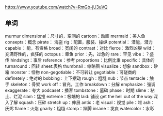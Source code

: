 
https://www.youtube.com/watch?v=RmGb-jU3uVQ
## 单词
murmur
dimensional：尺寸的，空间的
cartoon：动画
mermaid：美人鱼
consepts：概念
pirate： 海盗
rig：配置，服装、操纵
potential： 潜能，潜力
capable： 能，有资格
broad：宽阔的
contrast：对比
fierce：激烈凶狠
wild：充满野性的，疯狂的
octopus：章鱼
prior：先，过急的
rare：罕见
vibe：？盛传
hindsihgt：事后
reference：参考
proportions：比例比重
specific：具体的
turnaround：回转
sheet:表格
thumbnail：缩略图
visualize：想象
sandbox：砂箱
monster：怪物
non-gegotiable：不可转让
gegotiable：可磋商的
definetely：绝对的
bobbing：上下摆动
rough：粗糙
nub：节点
tentacle：触手
skeleton：骨架
work off：冒充，工作
breakdown：分解
emphasize：强调
exaggerate：夸大
podcaset：播客
tombstone：墓碑
phase：时期
slime：粘土、烂泥
slam：猛撞
extreme：极端的
laid: 铺设
get the hell out of the way:深入了解
squash：压碎
stretch up：伸展
antic：老
visual：视觉
pile：堆
ash：灰烬
flame：火焰
gnarly：粗糙
stomp：跺脚
insane：发疯
watercolor：水彩

